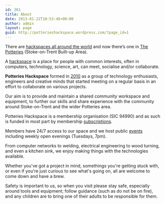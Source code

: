 ```yaml
---
id: 261
title: About
date: 2013-01-22T10:53:46+00:00
author: admin
layout: page
guid: http://potterieshackspace.wordpress.com/?page_id=1
---
```

There are [hackspaces all around the world](http://hackerspaces.org/wiki/List_of_Hacker_Spaces) and now there’s one in [The Potteries](https://en.wikipedia.org/wiki/Stoke-on-Trent_Built-up_Area) (Stoke-on-Trent Built-up Area).

A [hackspace](https://en.wikipedia.org/wiki/Hackerspace) is a place for people with common interests, often in computers, technology, science, art, can meet, socialise and/or collaborate.

**Potteries Hackspace** formed in [2010](https://nwhackspace.wordpress.com/2010/05/05/a-hackspace-for-the-potteries/) as a group of technology enthusiasts, engineers and creative minds that started meeting on a regular basis in an effort to collaborate on various projects.

Our aim is to provide and maintain a shared community workspace and equipment, to further our skills and share experience with the community around Stoke-on-Trent and the wider Potteries area.

Potteries Hackspace is a membership organisation (SIC 94990) and as such is funded in most part by membership [subscriptions](/join).

Members have 24/7 access to our space and we host public [events](/events) including weekly open evenings (Tuesdays, 7pm).

From computer networks to welding, electrical engineering to wood turning, and even a kitchen sink, we enjoy making things with the technologies available.

Whether you've got a project in mind, somethings you're getting stuck with, or even if you're just curious to see what's going on, all are welcome to come down and have a brew.

Safety is important to us, so when you visit please stay safe, especially around tools and equipment; follow guidance (such as do not be on fire), and any children are to bring one of their adults to be responsible for them.
